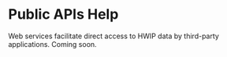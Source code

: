 # Public APIs Help

Web services facilitate direct access to HWIP data by third-party applications. Coming soon.
